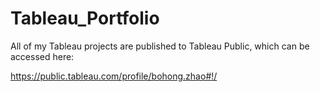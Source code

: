 # Tableau_Portfolio

All of my Tableau projects are published to Tableau Public, which can be accessed here:

https://public.tableau.com/profile/bohong.zhao#!/
